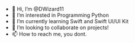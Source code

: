 - 👋 Hi, I’m @DWizard11
- 👀 I’m interested in Programming Python 
- 🌱 I’m currently learning Swift and Swift UI/UI Kit
- 💞️ I’m looking to collaborate on projects!
- 📫 How to reach me, you dont. 

<!---
DWizard11/DWizard11 is a ✨ special ✨ repository because its `README.md` (this file) appears on your GitHub profile.
You can click the Preview link to take a look at your changes.
--->
